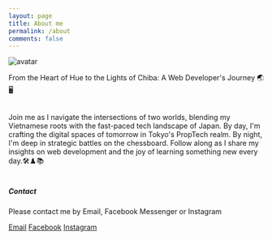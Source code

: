 ```yaml
---
layout: page
title: About me
permalink: /about
comments: false
---
```


<div class="row justify-content-between">
<div class="col-md-8 pr-5">

<p class="mb-5"><img class="shadow-lg" src="{{site.baseurl}}/assets/images/avatar.png" alt="avatar"/></p>

<p>
From the Heart of Hue to the Lights of Chiba: A Web Developer's Journey 🌏🖥️ <br/><br/>

Join me as I navigate the intersections of two worlds, blending my Vietnamese roots with the fast-paced tech landscape of Japan. By day, I'm crafting the digital spaces of tomorrow in Tokyo's PropTech realm. By night, I'm deep in strategic battles on the chessboard. Follow along as I share my insights on web development and the joy of learning something new every day.🛠️♟️📚<br/><br/>
</p>

</div>

<div class="col-md-4">

<div class="sticky-top sticky-top-80">
<h5>Contact</h5>

<p>Please contact me by Email, Facebook Messenger or Instagram</p>

<a href="mailto: ncktoyohashi@gmail.com" class="btn btn-light far fa-envelope"> Email</a>
<a target="_blank" href="https://www.facebook.com/nguyencongkhon" class="btn btn btn-light fab fa-facebook"> Facebook</a>
<a target="_blank" href="https://www.instagram.com/congkhon/" class="btn btn btn-light fab fa-instagram"> Instagram</a>

</div>
</div>
</div>
